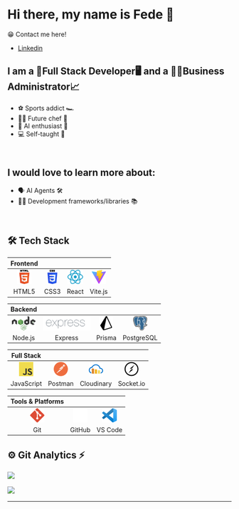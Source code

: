 <!-- prettier-ignore-start -->
# Hi there, my name is Fede 👋

😁 Contact me here!

- [Linkedin][linkedin]

## I am a 🎨Full Stack Developer🖥️ and a 👨‍🎓Business Administrator📈

- ⚽ Sports addict 🏎️
- 👨‍🍳 Future chef 🍕
- 🤖 AI enthusiast 🧠
- 💻 Self-taught 📖

<br/>

## I would love to learn more about:

- 🗣️ AI Agents 🛠️
- 👨‍💻 Development frameworks/libraries 📚

<br/>

## 🛠 Tech Stack
| **Frontend** |  |  |  |
| :-----------: | :-------------------------------------: | :--------------------------------------: | :---------------------------------------: |
| <img src="assets/html5.png" height="32"> | <img src="assets/css.png" height="32"> | <img src="assets/react.svg" height="32"> | <img src="assets/vite.svg" height="32"> |
| HTML5         | CSS3                                  | React                                  | Vite.js                                  |

| **Backend**   |  |  |  |
| :-----------: | :--------------------------------------: | :-------------------------------------: | :---------------------------------------: |
| <img src="assets/nodejs.png" height="32"> | <img src="assets/express.png" height="32"> | <img src="assets/prisma.svg" height="32"> | <img src="assets/postgreSQL.png" height="32"> |
| Node.js       | Express                               | Prisma                                 | PostgreSQL                              |

| **Full Stack**|  |  |  |
| :-----------: | :-------------------------------------: | :-------------------------------------: | :---------------------------------------: |
| <img src="assets/javascript.png" height="32"> | <img src="assets/postman.png" height="32"> | <img src="assets/cloudinary.svg" height="32"> | <img src="assets/socketio.png" height="32"> | <img src="assets/postman.png" height="32"> |
| JavaScript    | Postman                           | Cloudinary                            | Socket.io                               | Postman                                 |

| **Tools & Platforms** |  |  |
| :-------------------: | :---------------------------------: | :-----------------------------------: |
| <img src="assets/git.png" height="32"> | <img src="assets/github.webp" height="32"> | <img src="assets/vscode.svg" height="32"> |
| Git                   | GitHub                               | VS Code                               |



## ⚙️ Git Analytics ⚡

<p><img src="https://github-readme-stats.vercel.app/api?username=fedewulff&theme=dark&show_icons=true" /></p>
<p><img src="https://github-readme-stats.vercel.app/api/top-langs/?username=fedewulff&theme=dark&layout=compact" width="320" /></p>

<hr/>

[linkedin]: https://www.linkedin.com/in/federico-wulff-8521bb388/

<!-- prettier-ignore-end -->
